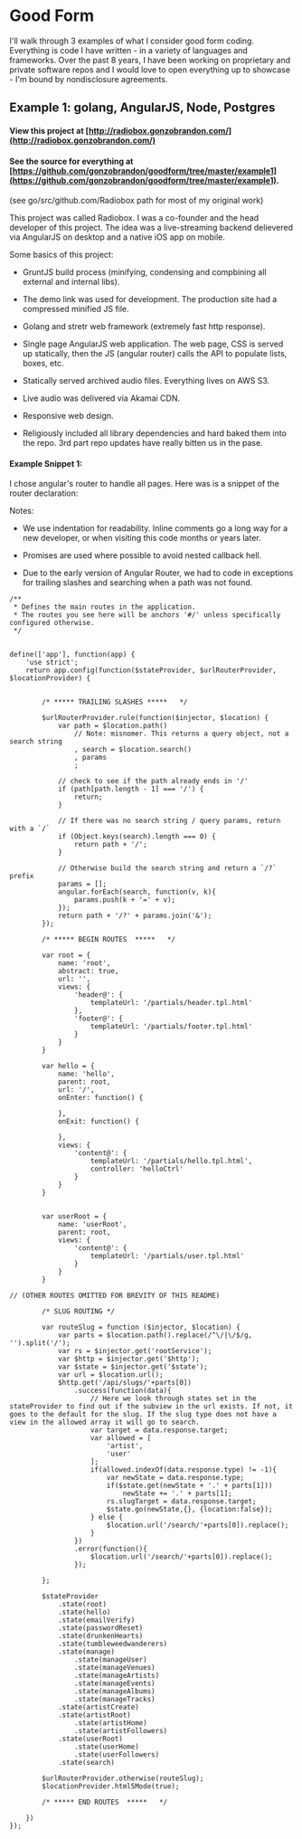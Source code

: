 # Good Form

I'll walk through 3 examples of what I consider good form coding. Everything is code I have written - in a variety of languages and frameworks. Over the past 8 years, I have been working on proprietary and private software repos and I would love to open everything up to showcase - I'm bound by nondisclosure agreements.

## Example 1: golang, AngularJS, Node, Postgres

#### View this project at [http://radiobox.gonzobrandon.com/](http://radiobox.gonzobrandon.com/)

#### See the source for everything at [https://github.com/gonzobrandon/goodform/tree/master/example1](https://github.com/gonzobrandon/goodform/tree/master/example1). 

(see go/src/github.com/Radiobox path for most of my original work)

This project was called Radiobox. I was a co-founder and the head developer of this project. The idea was a live-streaming backend delievered via AngularJS on desktop and a native iOS app on mobile.

Some basics of this project:

+ GruntJS build process (minifying, condensing and compbining all external and internal libs).

+ The demo link was used for development. The production site had a compressed minified JS file.

+ Golang and stretr web framework (extremely fast http response).

+ Single page AngularJS web application. The web page, CSS is served up statically, then the JS (angular router) calls the API to populate lists, boxes, etc.

+ Statically served archived audio files. Everything lives on AWS S3.

+ Live audio was delivered via Akamai CDN.

+ Responsive web design.

+ Religiously included all library dependencies and hard baked them into the repo. 3rd part repo updates have really bitten us in the pase.

#### Example Snippet 1: 

I chose angular's router to handle all pages. Here was is a snippet of the router declaration:

Notes: 

+ We use indentation for readability. Inline comments go a long way for a new developer, or when visiting this code months or years later.

+ Promises are used where possible to avoid nested callback hell.

+ Due to the early version of Angular Router, we had to code in exceptions for trailing slashes and searching when a path was not found.


```
/**
 * Defines the main routes in the application.
 * The routes you see here will be anchors '#/' unless specifically configured otherwise.
 */
 

define(['app'], function(app) {
    'use strict';
    return app.config(function($stateProvider, $urlRouterProvider, $locationProvider) {


        /* ***** TRAILING SLASHES *****   */

        $urlRouterProvider.rule(function($injector, $location) {
            var path = $location.path()
                // Note: misnomer. This returns a query object, not a search string
                , search = $location.search()
                , params
                ;
            
            // check to see if the path already ends in '/'
            if (path[path.length - 1] === '/') {
                return;
            }
            
            // If there was no search string / query params, return with a `/`
            if (Object.keys(search).length === 0) {
                return path + '/';
            }
            
            // Otherwise build the search string and return a `/?` prefix
            params = [];
            angular.forEach(search, function(v, k){
                params.push(k + '=' + v);
            });
            return path + '/?' + params.join('&');
        });
        
        /* ***** BEGIN ROUTES  *****   */

        var root = {
            name: 'root',
            abstract: true,
            url: '',
            views: {
                'header@': {
                    templateUrl: '/partials/header.tpl.html'
                },
                'footer@': {
                    templateUrl: '/partials/footer.tpl.html'
                }
            }
        }

        var hello = {
            name: 'hello',
            parent: root,
            url: '/',
            onEnter: function() {
            
            },
            onExit: function() {

            },
            views: {
                'content@': {
                    templateUrl: '/partials/hello.tpl.html',
                    controller: 'helloCtrl'
                }
            }
        }

      
        var userRoot = {
            name: 'userRoot',
            parent: root,
            views: {
                'content@': {
                    templateUrl: '/partials/user.tpl.html'
                }
            }
        }

// (OTHER ROUTES OMITTED FOR BREVITY OF THIS README)

        /* SLUG ROUTING */

        var routeSlug = function ($injector, $location) {
            var parts = $location.path().replace(/^\/|\/$/g, '').split('/');
            var rs = $injector.get('rootService');
            var $http = $injector.get('$http');
            var $state = $injector.get('$state');
            var url = $location.url();
            $http.get('/api/slugs/'+parts[0])
                .success(function(data){
                    // Here we look through states set in the stateProvider to find out if the subview in the url exists. If not, it goes to the default for the slug. If the slug type does not have a view in the allowed array it will go to search.
                    var target = data.response.target;
                    var allowed = [
                        'artist',
                        'user'
                    ];
                    if(allowed.indexOf(data.response.type) != -1){
                        var newState = data.response.type;
                        if($state.get(newState + '.' + parts[1]))
                            newState += '.' + parts[1];
                        rs.slugTarget = data.response.target;
                        $state.go(newState,{}, {location:false});
                    } else {
                        $location.url('/search/'+parts[0]).replace();
                    }
                })
                .error(function(){
                    $location.url('/search/'+parts[0]).replace();
                });
                        
        };

        $stateProvider
            .state(root)
            .state(hello)
            .state(emailVerify)
            .state(passwordReset)
            .state(drunkenHearts)
            .state(tumbleweedwanderers)
            .state(manage)
                .state(manageUser)
                .state(manageVenues)
                .state(manageArtists)
                .state(manageEvents)
                .state(manageAlbums)
                .state(manageTracks)
            .state(artistCreate)
            .state(artistRoot)
                .state(artistHome)
                .state(artistFollowers)
            .state(userRoot)
                .state(userHome)
                .state(userFollowers)
            .state(search)

        $urlRouterProvider.otherwise(routeSlug);
        $locationProvider.html5Mode(true);

        /* ***** END ROUTES  *****   */

    })
});
```






